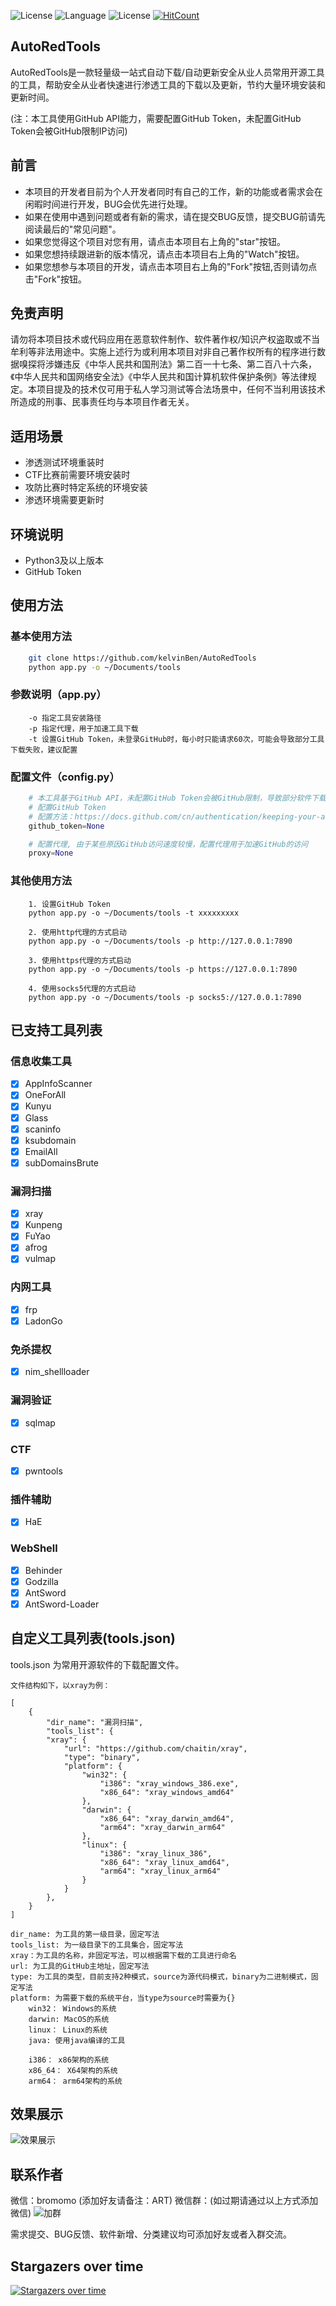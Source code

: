 ![License](https://img.shields.io/badge/Version-V1.0.0-red) ![Language](https://img.shields.io/badge/Language-Python3-blue) ![License](https://img.shields.io/badge/License-GPL3.0-orange) [![HitCount](https://hits.dwyl.com/kelvinBen/kelvinBen/AutoRedTools.svg?style=flat&show=unique)](http://hits.dwyl.com/kelvinBen/kelvinBen/AutoRedTools)

## AutoRedTools

AutoRedTools是一款轻量级一站式自动下载/自动更新安全从业人员常用开源工具的工具，帮助安全从业者快速进行渗透工具的下载以及更新，节约大量环境安装和更新时间。

(注：本工具使用GitHub API能力，需要配置GitHub Token，未配置GitHub Token会被GitHub限制IP访问)

## 前言

- 本项目的开发者目前为个人开发者同时有自己的工作，新的功能或者需求会在闲暇时间进行开发，BUG会优先进行处理。
- 如果在使用中遇到问题或者有新的需求，请在提交BUG反馈，提交BUG前请先阅读最后的"常见问题"。
- 如果您觉得这个项目对您有用，请点击本项目右上角的"star"按钮。
- 如果您想持续跟进新的版本情况，请点击本项目右上角的"Watch"按钮。
- 如果您想参与本项目的开发，请点击本项目右上角的"Fork"按钮,否则请勿点击"Fork"按钮。

## 免责声明

请勿将本项目技术或代码应用在恶意软件制作、软件著作权/知识产权盗取或不当牟利等非法用途中。实施上述行为或利用本项目对非自己著作权所有的程序进行数据嗅探将涉嫌违反《中华人民共和国刑法》第二百一十七条、第二百八十六条，《中华人民共和国网络安全法》《中华人民共和国计算机软件保护条例》等法律规定。本项目提及的技术仅可用于私人学习测试等合法场景中，任何不当利用该技术所造成的刑事、民事责任均与本项目作者无关。

## 适用场景

- 渗透测试环境重装时
- CTF比赛前需要环境安装时
- 攻防比赛时特定系统的环境安装
- 渗透环境需要更新时

## 环境说明

- Python3及以上版本
- GitHub Token

## 使用方法

### 基本使用方法

```bash
    git clone https://github.com/kelvinBen/AutoRedTools
    python app.py -o ~/Documents/tools
```

### 参数说明（app.py）

```TXT
    -o 指定工具安装路径
    -p 指定代理，用于加速工具下载
    -t 设置GitHub Token，未登录GitHub时，每小时只能请求60次，可能会导致部分工具下载失败，建议配置
```

### 配置文件（config.py）

```python
    # 本工具基于GitHub API，未配置GitHub Token会被GitHub限制，导致部分软件下载失败
    # 配置GitHub Token
    # 配置方法：https://docs.github.com/cn/authentication/keeping-your-account-and-data-secure/creating-a-personal-access-token
    github_token=None

    # 配置代理, 由于某些原因GitHub访问速度较慢，配置代理用于加速GitHub的访问
    proxy=None
```

### 其他使用方法

```TXT
    1. 设置GitHub Token
    python app.py -o ~/Documents/tools -t xxxxxxxxx

    2. 使用http代理的方式启动
    python app.py -o ~/Documents/tools -p http://127.0.0.1:7890
    
    3. 使用https代理的方式启动
    python app.py -o ~/Documents/tools -p https://127.0.0.1:7890

    4. 使用socks5代理的方式启动
    python app.py -o ~/Documents/tools -p socks5://127.0.0.1:7890
```

## 已支持工具列表

### 信息收集工具

- [x] AppInfoScanner
- [x] OneForAll
- [x] Kunyu
- [x] Glass
- [x] scaninfo
- [x] ksubdomain
- [x] EmailAll
- [x] subDomainsBrute

### 漏洞扫描

- [x] xray
- [x] Kunpeng
- [x] FuYao
- [x] afrog
- [x] vulmap

### 内网工具

- [x] frp
- [x] LadonGo

### 免杀提权

- [x] nim_shellloader

### 漏洞验证

- [x] sqlmap

### CTF

- [x] pwntools

### 插件辅助

- [x] HaE

### WebShell

- [x] Behinder
- [x] Godzilla
- [x] AntSword
- [x] AntSword-Loader

## 自定义工具列表(tools.json)

tools.json 为常用开源软件的下载配置文件。

```TXT
文件结构如下，以xray为例：

[
    {
        "dir_name": "漏洞扫描", 
        "tools_list": {
        "xray": {
            "url": "https://github.com/chaitin/xray",
            "type": "binary",
            "platform": {
                "win32": {
                    "i386": "xray_windows_386.exe",
                    "x86_64": "xray_windows_amd64"
                },
                "darwin": {
                    "x86_64": "xray_darwin_amd64",
                    "arm64": "xray_darwin_arm64"
                },
                "linux": {
                    "i386": "xray_linux_386",
                    "x86_64": "xray_linux_amd64",
                    "arm64": "xray_linux_arm64"
                }
            }
        },
    }
]

dir_name: 为工具的第一级目录，固定写法
tools_list: 为一级目录下的工具集合，固定写法
xray：为工具的名称，非固定写法，可以根据需下载的工具进行命名
url: 为工具的GitHub主地址，固定写法
type: 为工具的类型，目前支持2种模式，source为源代码模式，binary为二进制模式，固定写法
platform: 为需要下载的系统平台，当type为source时需要为{}
    win32： Windows的系统
    darwin: MacOS的系统
    linux： Linux的系统
    java: 使用java编译的工具

    i386： x86架构的系统
    x86_64： X64架构的系统
    arm64： arm64架构的系统
```

## 效果展示

![效果展示](%E6%95%88%E6%9E%9C%E5%B1%95%E7%A4%BA.png)

## 联系作者

微信：bromomo (添加好友请备注：ART)
微信群：(如过期请通过以上方式添加微信)
![加群](%E5%8A%A0%E7%BE%A4.jpeg)

需求提交、BUG反馈、软件新增、分类建议均可添加好友或者入群交流。

## Stargazers over time

[![Stargazers over time](https://starchart.cc/kelvinBen/AutoRedTools.svg)](https://starchart.cc/kelvinBen/AutoRedTools)
